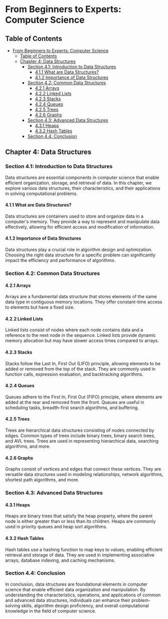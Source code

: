 # From Beginners to Experts: Computer Science

## Table of Contents

- [From Beginners to Experts: Computer Science](#from-beginners-to-experts-computer-science)
  - [Table of Contents](#table-of-contents)
  - [Chapter 4: Data Structures](#chapter-4-data-structures)
    - [Section 4.1: Introduction to Data Structures](#section-41-introduction-to-data-structures)
      - [4.1.1 What are Data Structures?](#411-what-are-data-structures)
      - [4.1.2 Importance of Data Structures](#412-importance-of-data-structures)
    - [Section 4.2: Common Data Structures](#section-42-common-data-structures)
      - [4.2.1 Arrays](#421-arrays)
      - [4.2.2 Linked Lists](#422-linked-lists)
      - [4.2.3 Stacks](#423-stacks)
      - [4.2.4 Queues](#424-queues)
      - [4.2.5 Trees](#425-trees)
      - [4.2.6 Graphs](#426-graphs)
    - [Section 4.3: Advanced Data Structures](#section-43-advanced-data-structures)
      - [4.3.1 Heaps](#431-heaps)
      - [4.3.2 Hash Tables](#432-hash-tables)
    - [Section 4.4: Conclusion](#section-44-conclusion)

## Chapter 4: Data Structures

### Section 4.1: Introduction to Data Structures

Data structures are essential components in computer science that enable efficient organization, storage, and retrieval of data. In this chapter, we explore various data structures, their characteristics, and their applications in solving computational problems.

#### 4.1.1 What are Data Structures?

Data structures are containers used to store and organize data in a computer's memory. They provide a way to represent and manipulate data effectively, allowing for efficient access and modification of information.

#### 4.1.2 Importance of Data Structures

Data structures play a crucial role in algorithm design and optimization. Choosing the right data structure for a specific problem can significantly impact the efficiency and performance of algorithms.

### Section 4.2: Common Data Structures

#### 4.2.1 Arrays
Arrays are a fundamental data structure that stores elements of the same data type in contiguous memory locations. They offer constant-time access to elements but have a fixed size.

#### 4.2.2 Linked Lists
Linked lists consist of nodes where each node contains data and a reference to the next node in the sequence. Linked lists provide dynamic memory allocation but may have slower access times compared to arrays.

#### 4.2.3 Stacks
Stacks follow the Last In, First Out (LIFO) principle, allowing elements to be added or removed from the top of the stack. They are commonly used in function calls, expression evaluation, and backtracking algorithms.

#### 4.2.4 Queues
Queues adhere to the First In, First Out (FIFO) principle, where elements are added at the rear and removed from the front. Queues are useful in scheduling tasks, breadth-first search algorithms, and buffering.

#### 4.2.5 Trees
Trees are hierarchical data structures consisting of nodes connected by edges. Common types of trees include binary trees, binary search trees, and AVL trees. Trees are used in representing hierarchical data, searching algorithms, and more.

#### 4.2.6 Graphs
Graphs consist of vertices and edges that connect these vertices. They are versatile data structures used in modeling relationships, network algorithms, shortest path algorithms, and more.

### Section 4.3: Advanced Data Structures

#### 4.3.1 Heaps
Heaps are binary trees that satisfy the heap property, where the parent node is either greater than or less than its children. Heaps are commonly used in priority queues and heap sort algorithms.

#### 4.3.2 Hash Tables
Hash tables use a hashing function to map keys to values, enabling efficient retrieval and storage of data. They are used in implementing associative arrays, database indexing, and caching mechanisms.

### Section 4.4: Conclusion

In conclusion, data structures are foundational elements in computer science that enable efficient data organization and manipulation. By understanding the characteristics, operations, and applications of common and advanced data structures, individuals can enhance their problem-solving skills, algorithm design proficiency, and overall computational knowledge in the field of computer science.
